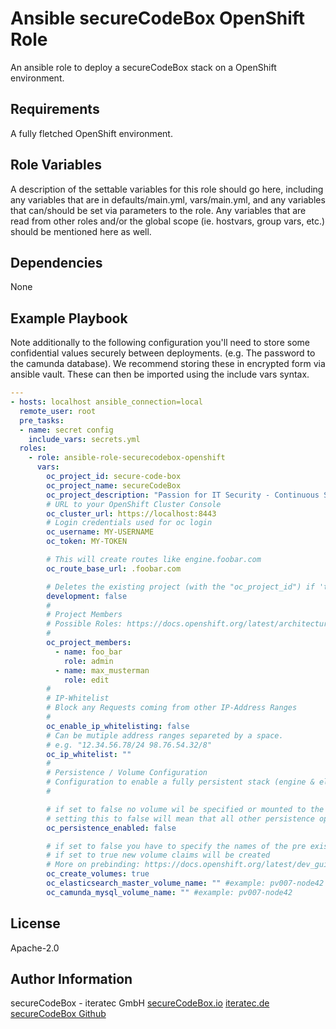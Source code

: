 Ansible secureCodeBox OpenShift Role
=========

An ansible role to deploy a secureCodeBox stack on a OpenShift environment.

Requirements
------------

A fully fletched OpenShift environment.

Role Variables
--------------

A description of the settable variables for this role should go here, including any variables that are in defaults/main.yml, vars/main.yml, and any variables that can/should be set via parameters to the role. Any variables that are read from other roles and/or the global scope (ie. hostvars, group vars, etc.) should be mentioned here as well.

Dependencies
------------

None

Example Playbook
----------------

Note additionally to the following configuration you'll need to store some confidential values securely between deployments. (e.g. The password to the camunda database). We recommend storing these in encrypted form via ansible vault. These can then be imported using the include vars syntax.

```yml
---
- hosts: localhost ansible_connection=local
  remote_user: root
  pre_tasks:
  - name: secret config
    include_vars: secrets.yml
  roles:
    - role: ansible-role-securecodebox-openshift
      vars:
        oc_project_id: secure-code-box
        oc_project_name: secureCodeBox
        oc_project_description: "Passion for IT Security - Continuous Security out-of-the-box."
        # URL to your OpenShift Cluster Console
        oc_cluster_url: https://localhost:8443
        # Login credentials used for oc login
        oc_username: MY-USERNAME
        oc_token: MY-TOKEN

        # This will create routes like engine.foobar.com
        oc_route_base_url: .foobar.com

        # Deletes the existing project (with the "oc_project_id") if 'true', otherwise 'false'
        development: false
        #
        # Project Members
        # Possible Roles: https://docs.openshift.org/latest/architecture/additional_concepts/authorization.html#roles
        #
        oc_project_members:
          - name: foo_bar
            role: admin
          - name: max_musterman
            role: edit
        #
        # IP-Whitelist
        # Block any Requests coming from other IP-Address Ranges
        #
        oc_enable_ip_whitelisting: false
        # Can be mutiple address ranges separeted by a space.
        # e.g. "12.34.56.78/24 98.76.54.32/8"
        oc_ip_whitelist: ""
        #
        # Persistence / Volume Configuration
        # Configuration to enable a fully persistent stack (engine & elasticsearch)
        #

        # if set to false no volume wil be specified or mounted to the pods
        # setting this to false will mean that all other persistence option will not have any effect
        oc_persistence_enabled: false

        # if set to false you have to specify the names of the pre existing volumes to use!
        # if set to true new volume claims will be created
        # More on prebinding: https://docs.openshift.org/latest/dev_guide/persistent_volumes.html#persistent-volumes-volumes-and-claim-prebinding
        oc_create_volumes: true
        oc_elasticsearch_master_volume_name: "" #example: pv007-node42
        oc_camunda_mysql_volume_name: "" #example: pv007-node42
```

License
-------
Apache-2.0

Author Information
------------------

secureCodeBox - iteratec GmbH
[secureCodeBox.io](https://www.securecodebox.io/)
[iteratec.de](https://www.iteratec.de/)
[secureCodeBox Github](https://github.com/secureCodeBox/secureCodeBox)
